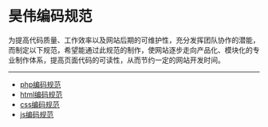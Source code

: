昊伟编码规范
================

为提高代码质量、工作效率以及网站后期的可维护性，充分发挥团队协作的潜能，而制定以下规范，希望能通过此规范的制作，使网站逐步走向产品化、模块化的专业制作体系，提高页面代码的可读性，从而节约一定的网站开发时间。

----
 * [php编码规范](https://github.com/howay/coding-standards/blob/master/php-Coding-Standards.md)
 * [html编码规范](https://github.com/howay/coding-standards/blob/master/html-Coding-Standards.md)
 * [css编码规范](https://github.com/howay/coding-standards/blob/master/css-Coding-Standards.md)
 * [js编码规范](https://github.com/howay/coding-standards/blob/master/js-Coding-Standards.md)



